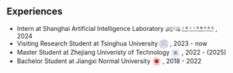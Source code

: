 ## Experiences

<ul style="margin:0 0 5px;">
  <li>Intern at Shanghai Artificial Intelligence Laboratory <img src="images/pjlab-logo.png" style="vertical-align: middle;" alt="Logo" width="110"> , 2024</li>
  <li>Visiting Research Student at Tsinghua University <img src="images/tsinghua-logo.png" style="vertical-align: middle;" alt="Logo" width="20"> , 2023 - now</li>
  <li>Master Student at Zhejiang Univeristy of Technology <img src="images/zjut-logo.png" style="vertical-align: middle;" alt="Logo" width="20"> , 2022 - (2025)</li>
  <li>Bachelor Student at Jiangxi Normal University <img src="images/jxnu-logo.png" style="vertical-align: middle;" alt="Logo" width="20"> , 2018 - 2022</li>
</ul>